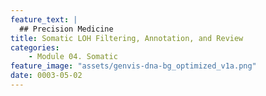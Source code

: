 ```yaml
---
feature_text: |
  ## Precision Medicine
title: Somatic LOH Filtering, Annotation, and Review
categories:
    - Module 04. Somatic
feature_image: "assets/genvis-dna-bg_optimized_v1a.png"
date: 0003-05-02
---
```


